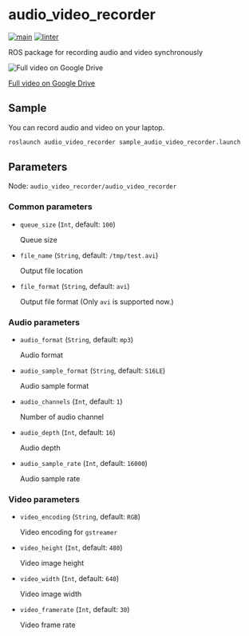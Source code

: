 # audio_video_recorder

[![main](https://github.com/knorth55/audio_video_recorder/actions/workflows/main.yml/badge.svg)](https://github.com/knorth55/audio_video_recorder/actions/workflows/main.yml)
[![linter](https://github.com/knorth55/audio_video_recorder/actions/workflows/linter.yaml/badge.svg)](https://github.com/knorth55/audio_video_recorder/actions/workflows/linter.yaml)

ROS package for recording audio and video synchronously

![[Full video on Google Drive](https://drive.google.com/file/d/1TWnRKbOdq6jPza82eNhhjn56lQXRxWjl/view?usp=sharing)
](.media/pr2_sample.gif)

[Full video on Google Drive](https://drive.google.com/file/d/1TWnRKbOdq6jPza82eNhhjn56lQXRxWjl/view?usp=sharing)

## Sample

You can record audio and video on your laptop.

```bash
roslaunch audio_video_recorder sample_audio_video_recorder.launch
```

## Parameters

Node: `audio_video_recorder/audio_video_recorder`

### Common parameters

- `queue_size` (`Int`, default: `100`)

  Queue size

- `file_name` (`String`, default: `/tmp/test.avi`)

  Output file location

- `file_format` (`String`, default: `avi`)

  Output file format (Only `avi` is supported now.)

### Audio parameters

- `audio_format` (`String`, default: `mp3`)

  Audio format

- `audio_sample_format` (`String`, default: `S16LE`)

  Audio sample format

- `audio_channels` (`Int`, default: `1`)

  Number of audio channel

- `audio_depth` (`Int`, default: `16`)

  Audio depth

- `audio_sample_rate` (`Int`, default: `16000`)

  Audio sample rate

### Video parameters

- `video_encoding` (`String`, default: `RGB`)

  Video encoding for `gstreamer`

- `video_height` (`Int`, default: `480`)

  Video image height

- `video_width` (`Int`, default: `640`)

  Video image width

- `video_framerate` (`Int`, default: `30`)

  Video frame rate
